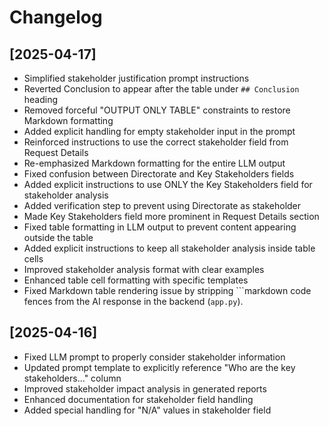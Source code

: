 # Changelog

## [2025-04-17]
- Simplified stakeholder justification prompt instructions
- Reverted Conclusion to appear after the table under `## Conclusion` heading
- Removed forceful "OUTPUT ONLY TABLE" constraints to restore Markdown formatting
- Added explicit handling for empty stakeholder input in the prompt
- Reinforced instructions to use the correct stakeholder field from Request Details
- Re-emphasized Markdown formatting for the entire LLM output
- Fixed confusion between Directorate and Key Stakeholders fields
- Added explicit instructions to use ONLY the Key Stakeholders field for stakeholder analysis
- Added verification step to prevent using Directorate as stakeholder
- Made Key Stakeholders field more prominent in Request Details section
- Fixed table formatting in LLM output to prevent content appearing outside the table
- Added explicit instructions to keep all stakeholder analysis inside table cells
- Improved stakeholder analysis format with clear examples
- Enhanced table cell formatting with specific templates
- Fixed Markdown table rendering issue by stripping ```markdown code fences from the AI response in the backend (`app.py`).

## [2025-04-16]
- Fixed LLM prompt to properly consider stakeholder information
- Updated prompt template to explicitly reference "Who are the key stakeholders..." column
- Improved stakeholder impact analysis in generated reports
- Enhanced documentation for stakeholder field handling
- Added special handling for "N/A" values in stakeholder field

